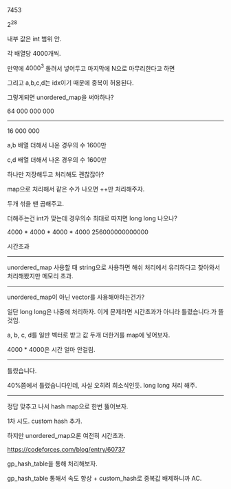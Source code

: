 7453

2<sup>28</sup>

내부 값은 int 범위 안.

각 배열당 4000개씩.

만약에 $4000^3$ 돌려서 넣어두고 마지막에 N으로 마무리한다고 하면

그리고 a,b,c,d는 idx이기 때문에 중복이 허용된다.

그렇게되면 unordered_map을 써야하나?

64 000 000 000

---

16 000 000

a,b 배열 더해서 나온 경우의 수 1600만

c,d 배열 더해서 나온 경우의 수 1600만

하나만 저장해두고 처리해도 괜찮잖아?

map으로 처리해서 같은 수가 나오면 ++만 처리해주자.

두개 섞을 땐 곱해주고.

더해주는건 int가 맞는데
경우의수 최대로 따지면 long long 나오나?

4000 * 4000 * 4000 * 4000
256000000000000

시간초과

---

unordered_map 사용할 때 string으로 사용하면 해쉬 처리에서 유리하다고 찾아와서 처리해봤지만 메모리 초과.

---

unordered_map이 아닌 vector<int>를 사용해야하는건가?

일단 long long은 나중에 처리하자. 이게 문제라면 시간초과가 아니라 틀렸습니다.가 뜰 것임.

a, b, c, d를 일반 벡터로 받고
값 두개 더한거를 map에 넣어보자.

4000 * 4000은 시간 얼마 안걸림.

---

틀렸습니다.

40%쯤에서 틀렸습니다인데, 사실 오히려 희소식인듯.
long long 처리 해주.

---

정답 맞추고 나서 hash map으로 한번 뚫어보자.

1차 시도. custom hash 추가.

하지만 unordered_map으론 여전히 시간초과.

https://codeforces.com/blog/entry/60737

gp_hash_table을 통해 처리해보자.

gp_hash_table 통해서 속도 향상 + custom_hash로 중복값 배제하니까 AC.